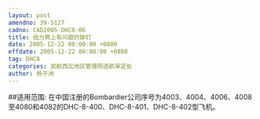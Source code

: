 ```yaml
---
layout: post
amendno: 39-5127
cadno: CAD2005-DHC8-06
title: 扭力筒上有问题的铆钉
date: 2005-12-22 00:00:00 +0800
effdate: 2005-12-22 00:00:00 +0800
tag: DHC8
categories: 民航西北地区管理局适航审定处
author: 杨子洲
---
```


##适用范围:
在中国注册的Bombardier公司序号为4003、4004、4006、4008至4080和4082的DHC-8-400、DHC-8-401、DHC-8-402型飞机。

